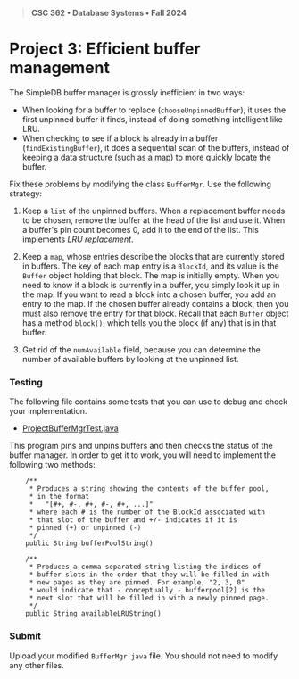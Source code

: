 > **CSC 362 • Database Systems • Fall 2024**
# Project 3: Efficient buffer management

The SimpleDB buffer manager is grossly inefficient in two ways:
- When looking for a buffer to replace (`chooseUnpinnedBuffer`), it uses the first unpinned buffer it finds, instead of doing something intelligent like LRU.
- When checking to see if a block is already in a buffer (`findExistingBuffer`), it does a sequential scan of the buffers, instead of keeping a data structure (such as a map) to more quickly locate the buffer.

Fix these problems by modifying the class `BufferMgr`. Use the following strategy:

1. Keep a `list` of the unpinned buffers. When a replacement buffer needs to be chosen, remove the buffer at the head of the list and use it. When a buffer's pin count becomes 0, add it to the end of the list. This implements *LRU replacement*.

2. Keep a `map`, whose entries describe the blocks that are currently
stored in buffers. The key of each map entry is a `BlockId`, and its value is the
`Buffer` object holding that block. The map is initially empty. When you need to know
if a block is currently in a buffer, you simply look it up in the map. If you want to read
a block into a chosen buffer, you add an entry to the map. If the chosen buffer
already contains a block, then you must also remove the entry for that block. Recall
that each `Buffer` object has a method `block()`, which tells you the block (if any)
that is in that buffer.

3. Get rid of the `numAvailable` field, because you can determine the number of available buffers
by looking at the unpinned list.


### Testing

The following file contains some tests that you can use to debug and check your implementation. 

- [ProjectBufferMgrTest.java](./ProjectBufferMgrTest.java)

This program pins and unpins buffers and then checks the status of the buffer manager. In order to get it to work, you will need to implement the following two methods:

```
	/**
	 * Produces a string showing the contents of the buffer pool,
	 * in the format 
	 *	 "[#+, #-, #+, #-, #+, ...]"
	 * where each # is the number of the BlockId associated with 
	 * that slot of the buffer and +/- indicates if it is 
	 * pinned (+) or unpinned (-)
	 */
	public String bufferPoolString()

	/**
	 * Produces a comma separated string listing the indices of 
	 * buffer slots in the order that they will be filled in with
	 * new pages as they are pinned. For example, "2, 3, 0"
	 * would indicate that - conceptually - bufferpool[2] is the   
	 * next slot that will be filled in with a newly pinned page.
	 */
	public String availableLRUString()
```

### Submit

Upload your modified `BufferMgr.java` file. You should not need to modify any other files.
